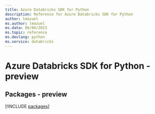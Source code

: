 ```yaml
---
title: Azure Databricks SDK for Python
description: Reference for Azure Databricks SDK for Python
author: lmazuel
ms.author: lmazuel
ms.data: 08/04/2023
ms.topic: reference
ms.devlang: python
ms.service: databricks
---
```

# Azure Databricks SDK for Python - preview
## Packages - preview
[!INCLUDE [packages](databricks-index.md)]